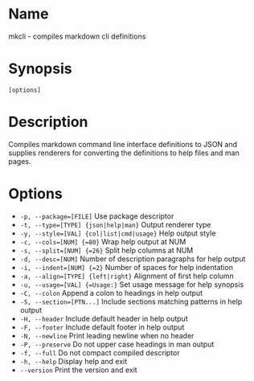 # Name

mkcli - compiles markdown cli definitions

# Synopsis

```
[options]
```

# Description

Compiles markdown command line interface definitions to JSON and supplies renderers for converting the definitions to help files and man pages.

# Options

* `-p, --package=[FILE]` Use package descriptor
* `-t, --type=[TYPE] {json|help|man}` Output renderer type
* `-y, --style=[VAL] {col|list|cmd|usage}` Help output style
* `-c, --cols=[NUM] {=80}` Wrap help output at NUM
* `-s, --split=[NUM] {=26}` Split help columns at NUM
* `-d, --desc=[NUM]` Number of description paragraphs for help output
* `-i, --indent=[NUM] {=2}` Number of spaces for help indentation
* `-a, --align=[TYPE] {left|right}` Alignment of first help column
* `-u, --usage=[VAL] {=Usage:}` Set usage message for help synopsis
* `-C, --colon` Append a colon to headings in help output
* `-S, --section=[PTN...]` Include sections matching patterns in help output
* `-H, --header` Include default header in help output
* `-F, --footer` Include default footer in help output
* `-N, --newline` Print leading newline when no header
* `-P, --preserve` Do not upper case headings in man output
* `-f, --full` Do not compact compiled descriptor
* `-h, --help` Display help and exit
* `--version` Print the version and exit


